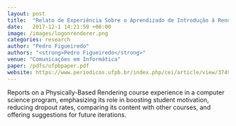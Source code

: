 ```yaml
---
layout: post
title:  "Relato de Experiência Sobre o Aprendizado de Introdução à Renderização Baseada em Física em um Curso de Graduação da Área de Computação"
date:   2017-12-1 14:21:59 +00:00
image: /images/logonrenderer.png
categories: research
author: "Pedro Figueiredo"
authors: "<strong>Pedro Figueiredo</strong>"
venue: "Comunicações em Informática"
paper: /pdfs/ufpbpaper.pdf
website: https://www.periodicos.ufpb.br/index.php/cei/article/view/37497
---
```

Reports on a Physically-Based Rendering course experience in a computer science program, emphasizing its role in boosting student motivation, reducing dropout rates, comparing its content with other courses, and offering suggestions for future iterations.